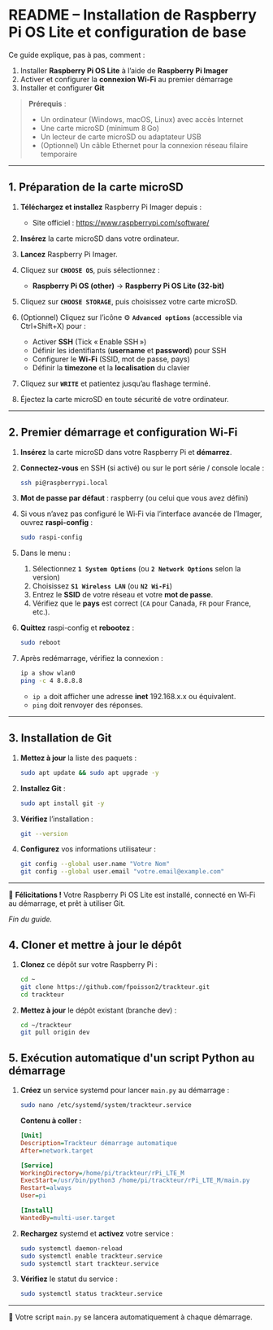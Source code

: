 # README – Installation de Raspberry Pi OS Lite et configuration de base

Ce guide explique, pas à pas, comment :

1. Installer **Raspberry Pi OS Lite** à l’aide de **Raspberry Pi Imager**
2. Activer et configurer la **connexion Wi-Fi** au premier démarrage
3. Installer et configurer **Git**

> **Prérequis** :
> - Un ordinateur (Windows, macOS, Linux) avec accès Internet
> - Une carte microSD (minimum 8 Go)
> - Un lecteur de carte microSD ou adaptateur USB
> - (Optionnel) Un câble Ethernet pour la connexion réseau filaire temporaire

---

## 1. Préparation de la carte microSD

1. **Téléchargez et installez** Raspberry Pi Imager depuis :
   - Site officiel : https://www.raspberrypi.com/software/

2. **Insérez** la carte microSD dans votre ordinateur.

3. **Lancez** Raspberry Pi Imager.

4. Cliquez sur **`CHOOSE OS`**, puis sélectionnez :
   - **Raspberry Pi OS (other)** → **Raspberry Pi OS Lite (32-bit)**

5. Cliquez sur **`CHOOSE STORAGE`**, puis choisissez votre carte microSD.

6. (Optionnel) Cliquez sur l’icône ⚙️ **`Advanced options`** (accessible via Ctrl+Shift+X) pour :
   - Activer **SSH** (Tick « Enable SSH »)
   - Définir les identifiants (**username** et **password**) pour SSH
   - Configurer le **Wi-Fi** (SSID, mot de passe, pays)
   - Définir la **timezone** et la **localisation** du clavier

7. Cliquez sur **`WRITE`** et patientez jusqu’au flashage terminé.

8. Éjectez la carte microSD en toute sécurité de votre ordinateur.

---

## 2. Premier démarrage et configuration Wi-Fi

1. **Insérez** la carte microSD dans votre Raspberry Pi et **démarrez**.

2. **Connectez-vous** en SSH (si activé) ou sur le port série / console locale :

   ```bash
   ssh pi@raspberrypi.local
   ```

3. **Mot de passe par défaut** : raspberry (ou celui que vous avez défini)

4. Si vous n’avez pas configuré le Wi‑Fi via l’interface avancée de l’Imager, ouvrez **raspi-config** :

   ```bash
   sudo raspi-config
   ```

5. Dans le menu :
   1. Sélectionnez **`1 System Options`** (ou **`2 Network Options`** selon la version)
   2. Choisissez **`S1 Wireless LAN`** (ou **`N2 Wi-Fi`**)
   3. Entrez le **SSID** de votre réseau et votre **mot de passe**.
   4. Vérifiez que le **pays** est correct (`CA` pour Canada, `FR` pour France, etc.).

6. **Quittez** raspi-config et **rebootez** :

   ```bash
   sudo reboot
   ```

7. Après redémarrage, vérifiez la connexion :

   ```bash
   ip a show wlan0
   ping -c 4 8.8.8.8
   ```

   - `ip a` doit afficher une adresse **inet** 192.168.x.x ou équivalent.
   - `ping` doit renvoyer des réponses.

---

## 3. Installation de Git

1. **Mettez à jour** la liste des paquets :

   ```bash
   sudo apt update && sudo apt upgrade -y
   ```

2. **Installez Git** :

   ```bash
   sudo apt install git -y
   ```

3. **Vérifiez** l’installation :

   ```bash
   git --version
   ```

4. **Configurez** vos informations utilisateur :

   ```bash
   git config --global user.name "Votre Nom"
   git config --global user.email "votre.email@example.com"
   ```

---

🎉 **Félicitations !** Votre Raspberry Pi OS Lite est installé, connecté en Wi‑Fi au démarrage, et prêt à utiliser Git.

*Fin du guide.*

## 4. Cloner et mettre à jour le dépôt

1. **Clonez** ce dépôt sur votre Raspberry Pi :

   ```bash
   cd ~
   git clone https://github.com/fpoisson2/trackteur.git
   cd trackteur
   ```

2. **Mettez à jour** le dépôt existant (branche dev) :

   ```bash
   cd ~/trackteur
   git pull origin dev
   ```

## 5. Exécution automatique d'un script Python au démarrage

1. **Créez** un service systemd pour lancer `main.py` au démarrage :

   ```bash
   sudo nano /etc/systemd/system/trackteur.service
   ```

   **Contenu à coller :**

   ```ini
   [Unit]
   Description=Trackteur démarrage automatique
   After=network.target

   [Service]
   WorkingDirectory=/home/pi/trackteur/rPi_LTE_M
   ExecStart=/usr/bin/python3 /home/pi/trackteur/rPi_LTE_M/main.py
   Restart=always
   User=pi

   [Install]
   WantedBy=multi-user.target
   ```

2. **Rechargez** systemd et **activez** votre service :

   ```bash
   sudo systemctl daemon-reload
   sudo systemctl enable trackteur.service
   sudo systemctl start trackteur.service
   ```

3. **Vérifiez** le statut du service :

   ```bash
   sudo systemctl status trackteur.service
   ```

---

🎉 Votre script `main.py` se lancera automatiquement à chaque démarrage.
